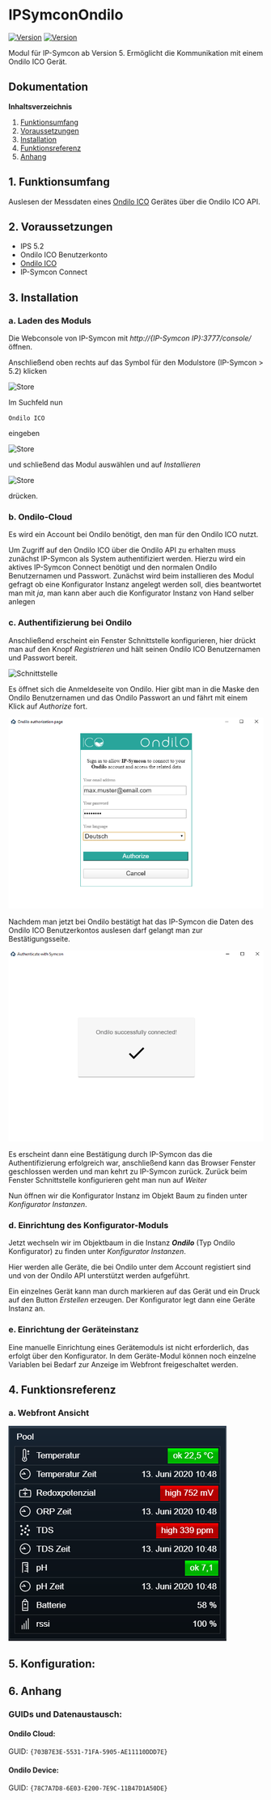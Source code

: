 # IPSymconOndilo
[![Version](https://img.shields.io/badge/Symcon-PHPModul-red.svg)](https://www.symcon.de/service/dokumentation/entwicklerbereich/sdk-tools/sdk-php/)
[![Version](https://img.shields.io/badge/Symcon%20Version-5.0%20%3E-green.svg)](https://www.symcon.de/forum/threads/38222-IP-Symcon-5-0-verf%C3%BCgbar)

Modul für IP-Symcon ab Version 5. Ermöglicht die Kommunikation mit einem Ondilo ICO Gerät.

## Dokumentation

**Inhaltsverzeichnis**

1. [Funktionsumfang](#1-funktionsumfang)  
2. [Voraussetzungen](#2-voraussetzungen)  
3. [Installation](#3-installation)  
4. [Funktionsreferenz](#4-funktionsreferenz)  
5. [Anhang](#5-anhang)  

## 1. Funktionsumfang

Auslesen der Messdaten eines [Ondilo ICO](https://ondilo.com/en) Gerätes über die Ondilo ICO API.




## 2. Voraussetzungen

 - IPS 5.2
 - Ondilo ICO Benutzerkonto
 - [Ondilo ICO](https://ondilo.com/en)
 - IP-Symcon Connect

## 3. Installation

### a. Laden des Moduls

Die Webconsole von IP-Symcon mit _http://{IP-Symcon IP}:3777/console/_ öffnen. 


Anschließend oben rechts auf das Symbol für den Modulstore (IP-Symcon > 5.2) klicken

![Store](img/store_icon.png?raw=true "open store")

Im Suchfeld nun

```
Ondilo ICO
```  

eingeben

![Store](img/module_store_search.png?raw=true "module search")

und schließend das Modul auswählen und auf _Installieren_

![Store](img/install.png?raw=true "install")

drücken.

### b. Ondilo-Cloud
Es wird ein Account bei Ondilo benötigt, den man für den Ondilo ICO nutzt.

Um Zugriff auf den Ondilo ICO über die Ondilo API zu erhalten muss zunächst IP-Symcon als System authentifiziert werden.
Hierzu wird ein aktives IP-Symcon Connect benötigt und den normalen Ondilo Benutzernamen und Passwort.
Zunächst wird beim installieren des Modul gefragt ob eine Konfigurator Instanz angelegt werden soll, dies beantwortet man mit _ja_, man kann aber auch die Konfigurator Instanz von Hand selber anlegen

### c. Authentifizierung bei Ondilo
Anschließend erscheint ein Fenster Schnittstelle konfigurieren, hier drückt man auf den Knopf _Registrieren_ und hält seinen Ondilo ICO Benutzernamen und Passwort bereit.

![Schnittstelle](img/register.png?raw=true "Schnittstelle")

Es öffnet sich die Anmeldeseite von Ondilo. Hier gibt man in die Maske den Ondilo Benutzernamen und das Ondilo Passwort an und fährt mit einem Klick auf _Authorize_ fort.

![Anmeldung](img/oauth_1_de.png?raw=true "Anmeldung")

Nachdem man jetzt bei Ondilo bestätigt hat das IP-Symcon die Daten des Ondilo ICO Benutzerkontos auslesen darf gelangt man zur Bestätigungsseite.

![Success](img/oauth_2.png?raw=true "Success")

Es erscheint dann eine Bestätigung durch IP-Symcon das die Authentifizierung erfolgreich war,
anschließend kann das Browser Fenster geschlossen werden und man kehrt zu IP-Symcon zurück.
Zurück beim Fenster Schnittstelle konfigurieren geht man nun auf _Weiter_

Nun öffnen wir die Konfigurator Instanz im Objekt Baum zu finden unter _Konfigurator Instanzen_. 

### d. Einrichtung des Konfigurator-Moduls

Jetzt wechseln wir im Objektbaum in die Instanz _**Ondilo**_ (Typ Ondilo Konfigurator) zu finden unter _Konfigurator Instanzen_.

Hier werden alle Geräte, die bei Ondilo unter dem Account registiert sind und von der Ondilo API unterstützt werden aufgeführt.

Ein einzelnes Gerät kann man durch markieren auf das Gerät und ein Druck auf den Button _Erstellen_ erzeugen. Der Konfigurator legt dann eine Geräte Instanz an.

### e. Einrichtung der Geräteinstanz
Eine manuelle Einrichtung eines Gerätemoduls ist nicht erforderlich, das erfolgt über den Konfigurator. In dem Geräte-Modul können noch einzelne Variablen bei Bedarf zur Anzeige im Webfront freigeschaltet werden.


## 4. Funktionsreferenz

### a. Webfront Ansicht

![Webfront](img/webfront_ico.png?raw=true "Webfront")  

## 5. Konfiguration:



## 6. Anhang

###  GUIDs und Datenaustausch:

#### Ondilo Cloud:

GUID: `{703B7E3E-5531-71FA-5905-AE11110DDD7E}` 


#### Ondilo Device:

GUID: `{78C7A7D8-6E03-E200-7E9C-11B47D1A50DE}` 